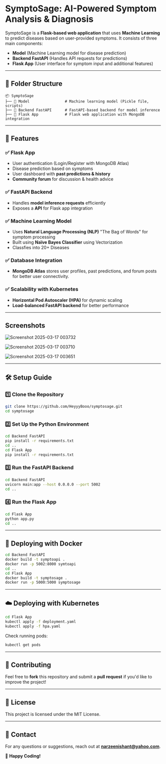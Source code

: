 # SymptoSage: AI-Powered Symptom Analysis & Diagnosis

SymptoSage is a **Flask-based web application** that uses **Machine Learning** to predict diseases based on user-provided symptoms. It consists of three main components:

- **Model** (Machine Learning model for disease prediction)
- **Backend FastAPI** (Handles API requests for predictions)
- **Flask App** (User interface for symptom input and additional features)

---

## 📂 Folder Structure

```
📦 SymptoSage
├── 📂 Model                # Machine learning model (Pickle file, scripts)
├── 📂 Backend FastAPI      # FastAPI-based backend for model inference
├── 📂 Flask App            # Flask web application with MongoDB integration
```

---

## 🚀 Features

### ✅ **Flask App**
- User authentication (Login/Register with MongoDB Atlas)
- Disease prediction based on symptoms
- User dashboard with **past predictions & history**
- **Community forum** for discussion & health advice

### ✅ **FastAPI Backend**
- Handles **model inference requests** efficiently
- Exposes a **API** for Flask app integration

### ✅ **Machine Learning Model**
- Uses **Natural Language Processing (NLP)** "The Bag of Words" for symptom processing
- Built using **Naïve Bayes Classifier** using Vectorization
- Classfies into 20+ Diseases

### ✅ **Database Integration**
- **MongoDB Atlas** stores user profiles, past predictions, and forum posts for better user connectivity.

### ✅ **Scalability with Kubernetes**
- **Horizontal Pod Autoscaler (HPA)** for dynamic scaling
- **Load-balanced FastAPI backend** for better performance

---
## Screenshots
![Screenshot 2025-03-17 003732](https://github.com/user-attachments/assets/412079cd-18ba-4d5f-9793-e80b9a5813ff) 

![Screenshot 2025-03-17 003710](https://github.com/user-attachments/assets/4cb09994-312c-4d60-b85b-f16dd685f662)

![Screenshot 2025-03-17 003651](https://github.com/user-attachments/assets/9f15de6f-e38e-4088-9c28-e8b24e75eeb8)

---
## 🛠️ Setup Guide

### 1️⃣ **Clone the Repository**
```sh
git clone https://github.com/HeyyyBooo/symptosage.git
cd symptosage
```

### 2️⃣ **Set Up the Python Environment**
```sh
cd Backend FastAPI
pip install -r requirements.txt
cd ..
cd Flask App
pip install -r requirements.txt
```

### 3️⃣ **Run the FastAPI Backend**
```sh
cd Backend FastAPI
uvicorn main:app --host 0.0.0.0 --port 5002
cd ..
```

### 4️⃣ **Run the Flask App**
```sh
cd Flask App
python app.py
cd ..
```

---

## 🐳 Deploying with Docker

```sh
cd Backend FastAPI
docker build -t symptoapi .
docker run -p 5002:8000 symtoapi
cd ..
cd Flask App
docker build -t symptosage .
docker run -p 5000:5000 symptosage
```

---

## ☁️ Deploying with Kubernetes

```sh
cd Flask App
kubectl apply -f deployment.yaml
kubectl apply -f hpa.yaml
```

Check running pods:
```sh
kubectl get pods
```

---

## 🤝 Contributing
Feel free to **fork** this repository and submit a **pull request** if you'd like to improve the project!

---

## 📜 License
This project is licensed under the MIT License.

---

## 📧 Contact
For any questions or suggestions, reach out at **narzeenishant@yahoo.com**.

🚀 **Happy Coding!**

